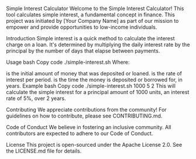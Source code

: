 Simple Interest Calculator
Welcome to the Simple Interest Calculator! This tool calculates simple interest, a fundamental concept in finance. This project was initiated by [Your Company Name] as part of our mission to empower and provide opportunities to low-income individuals.

Introduction
Simple interest is a quick method to calculate the interest charge on a loan. It's determined by multiplying the daily interest rate by the principal by the number of days that elapse between payments.

Usage
bash
Copy code
./simple-interest.sh <principal> <rate> <time>
Where:

<principal> is the initial amount of money that was deposited or loaned.
<rate> is the rate of interest per period.
<time> is the time the money is deposited or borrowed for, in years.
Example
bash
Copy code
./simple-interest.sh 1000 5 2
This will calculate the simple interest for a principal amount of 1000 units, an interest rate of 5%, over 2 years.

Contributing
We appreciate contributions from the community! For guidelines on how to contribute, please see CONTRIBUTING.md.

Code of Conduct
We believe in fostering an inclusive community. All contributors are expected to adhere to our Code of Conduct.

License
This project is open-sourced under the Apache License 2.0. See the LICENSE.md file for details.
